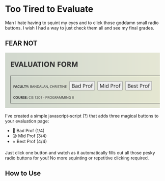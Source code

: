 # Too Tired to Evaluate
Man I hate having to squint my eyes and to click those goddamn small radio buttons. I wish I had a way to just check them all and see my final grades.

## FEAR NOT
![Screenshot of the extension in action](screenshots/main.png)

I've created a simple javascript-script (?) that adds three magical buttons to your evaluation page:
- 🚫 Bad Prof (1/4)
- 😐 Mid Prof (3/4) 
- ⭐ Best Prof (4/4)

Just click one button and watch as it automatically fills out all those pesky radio buttons for you! No more squinting or repetitive clicking required.

## How to Use


